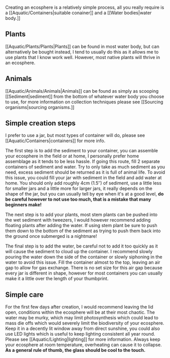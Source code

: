 Creating an ecosphere is a relatively simple process, all you really require is a [[Aquatic/Containers|suitable conainer]] and a [[Water bodies|water body.]]

## Plants
[[Aquatic/Plants/Plants|Plants]] can be found in most water body, but can alternatively be bought instead, I tend to usually do this as it allows me to use plants that I know work well. However, most native plants will thrive in an ecosphere.

## Animals
[[Aquatic/Animals/Animals|Animals]] can be found as simply as scooping [[Sediment|sediment]] from the bottom of whatever water body you choose to use, for more information on collection techniques please see [[Sourcing organisms|sourcing organisms.]] 

## Simple creation steps
I prefer to use a jar, but most types of container will do, please see [[Aquatic/Containers|containers]] for more info.
 
The first step is to add the sediment to your container, you can assemble your ecosphere in the field or at home, I personally prefer home assemblage as it tends to be less hassle. If going this route, fill 2 separate containers of sediment and water. Try to only take as much sediment as you need, excess sediment should be returned as it is full of animal life. To avoid this issue, you could fill your jar with sediment in the field and add water at home.
You should only add roughly 4cm (1.5″) of sediment, use a little less for smaller jars and a little more for larger jars, it really depends on the shape of the jar, but you can usually tell by eye when it's at a good level, **do be careful however to not use too much, that is a mistake that many beginners make!**

The next step is to add your plants, most stem plants can be pushed into the wet sediment with tweezers, I would however recommend adding floating plants after adding the water. If using stem plant be sure to push them down to the bottom of the sediment as trying to push them back into the ground once submerged is a nightmare!

The final step is to add the water, be careful not to add it too quickly as it will cause the sediment to cloud up the container. I recommend slowly pouring the water down the side of the container or slowly siphoning in the water to avoid this issue. Fill the container almost to the top, leaving an air gap to allow for gas exchange. There is no set size for this air gap because every jar is different in shape, however for most containers you can usually make it a little over the length of your thumbprint.

## Simple care
For the first few days after creation, I would recommend leaving the lid open, conditions within the ecosphere will be at their most chaotic. The water may be murky, which may limit photosynthesis which could lead to mass die offs which would severely limit the biodiversity of your ecosphere. Keep it in a decently lit window away from direct sunshine, you could also use LED lights which is useful to keep lighting consistent all year round. Please see [[Aquatic/Lighting|lighting]] for more information. Always keep your ecosphere at room temperature, overheating can cause it to collapse. **As a general rule of thumb, the glass should be cool to the touch.**
